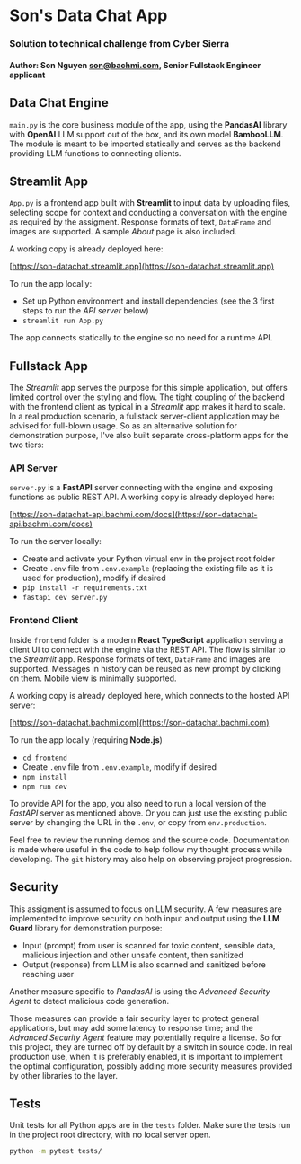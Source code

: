 # Son's Data Chat App
### Solution to technical challenge from Cyber Sierra
#### Author: Son Nguyen <son@bachmi.com>, Senior Fullstack Engineer applicant


## Data Chat Engine

`main.py` is the core business module of the app, using the **PandasAI** library with **OpenAI** LLM support out of the box, and its own model **BambooLLM**.
The module is meant to be imported statically and serves as the backend providing LLM functions to connecting clients.

## Streamlit App

`App.py` is a frontend app built with **Streamlit** to input data by uploading files, selecting scope for context and conducting a conversation with the engine
as required by the assigment. Response formats of text, `DataFrame` and images are supported. A sample _About_ page is also included.

A working copy is already deployed here:

[https://son-datachat.streamlit.app](https://son-datachat.streamlit.app)

To run the app locally:

- Set up Python environment and install dependencies (see the 3 first steps to run the _API server_ below)
- `streamlit run App.py`

The app connects statically to the engine so no need for a runtime API.

## Fullstack App
The _Streamlit_ app serves the purpose for this simple application, but offers limited control over the styling and flow.
The tight coupling of the backend with the frontend client as typical in a _Streamlit_ app makes it hard to scale.
In a real production scenario, a fullstack server-client application may be advised for full-blown usage.
So as an alternative solution for demonstration purpose, I've also built separate cross-platform apps for the two tiers:

### API Server

`server.py` is a **FastAPI** server connecting with the engine and exposing functions as public REST API. A working copy is already deployed here:

[https://son-datachat-api.bachmi.com/docs](https://son-datachat-api.bachmi.com/docs)

To run the server locally:
- Create and activate your Python virtual env in the project root folder
- Create `.env` file from `.env.example` (replacing the existing file as it is used for production), modify if desired
- `pip install -r requirements.txt`
- `fastapi dev server.py`

### Frontend Client

Inside `frontend` folder is a modern **React TypeScript** application serving a client UI to connect with the engine via the REST API. The flow is similar to the _Streamlit_ app.
Response formats of text, `DataFrame` and images are supported. Messages in history can be reused as new prompt by clicking on them. Mobile view is minimally supported.

A working copy is already deployed here, which connects to the hosted API server:

[https://son-datachat.bachmi.com](https://son-datachat.bachmi.com)

To run the app locally (requiring **Node.js**)

- `cd frontend`
- Create `.env` file from `.env.example`, modify if desired
- `npm install`
- `npm run dev`

To provide API for the app, you also need to run a local version of the _FastAPI_ server as mentioned above. 
Or you can just use the existing public server by changing the URL in the `.env`, or copy from `env.production`.

Feel free to review the running demos and the source code. Documentation is made where useful in the code to help follow my thought process while developing.
The `git` history may also help on observing project progression.

## Security

This assigment is assumed to focus on LLM security. A few measures are implemented to improve security on both input and output
using the **LLM Guard** library for demonstration purpose:

- Input (prompt) from user is scanned for toxic content, sensible data, malicious injection and other unsafe content, then sanitized
- Output (response) from LLM is also scanned and sanitized before reaching user

Another measure specific to _PandasAI_ is using the _Advanced Security Agent_ to detect malicious code generation.

Those measures can provide a fair security layer to protect general applications, but may add some latency to response time;
and the _Advanced Security Agent_ feature may potentially require a license. 
So for this project, they are turned off by default by a switch in source code.
In real production use, when it is preferably enabled, it is important to implement the optimal configuration, possibly adding
more security measures provided by other libraries to the layer.

## Tests

Unit tests for all Python apps are in the `tests` folder.
Make sure the tests run in the project root directory, with no local server open.

~~~bash
python -m pytest tests/
~~~


